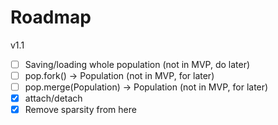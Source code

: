# Roadmap

v1.1

- [ ] Saving/loading whole population (not in MVP, do later)
- [ ] pop.fork() -> Population (not in MVP, for later)
- [ ] pop.merge(Population) -> Population (not in MVP, for later)
- [X] attach/detach
- [X] Remove sparsity from here
